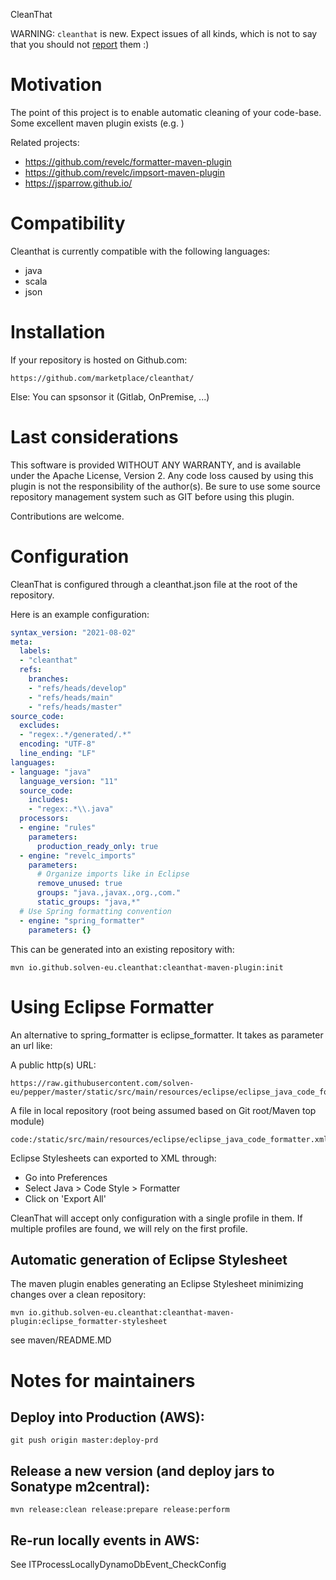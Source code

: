 CleanThat

WARNING: `cleanthat` is new. Expect issues of all kinds, which is not to say that you should not 
[report](https://github.com/solven-eu/cleanthat/issues) them :)

# Motivation

The point of this project is to enable automatic cleaning of your code-base. Some excellent maven plugin exists (e.g. )

Related projects:

 - https://github.com/revelc/formatter-maven-plugin
 - https://github.com/revelc/impsort-maven-plugin
 - https://jsparrow.github.io/

# Compatibility

Cleanthat is currently compatible with the following languages:

 - java
 - scala 
 - json

# Installation

If your repository is hosted on Github.com:

    https://github.com/marketplace/cleanthat/
    
Else: You can spsonsor it (Gitlab, OnPremise, ...)

# Last considerations

This software is provided WITHOUT ANY WARRANTY, and is available under the Apache License, Version 2. Any code loss caused by using this plugin is not the responsibility of the author(s). Be sure to use some source repository management system such as GIT before using this plugin.

Contributions are welcome.

# Configuration

CleanThat is configured through a cleanthat.json file at the root of the repository.

Here is an example configuration:

```yaml
syntax_version: "2021-08-02"
meta:
  labels:
  - "cleanthat"
  refs:
    branches:
    - "refs/heads/develop"
    - "refs/heads/main"
    - "refs/heads/master"
source_code:
  excludes:
  - "regex:.*/generated/.*"
  encoding: "UTF-8"
  line_ending: "LF"
languages:
- language: "java"
  language_version: "11"
  source_code:
    includes:
    - "regex:.*\\.java"
  processors:
  - engine: "rules"
    parameters:
      production_ready_only: true
  - engine: "revelc_imports"
    parameters:
      # Organize imports like in Eclipse
      remove_unused: true
      groups: "java.,javax.,org.,com."
      static_groups: "java,*"
  # Use Spring formatting convention
  - engine: "spring_formatter"
    parameters: {}
```

This can be generated into an existing repository with:

    mvn io.github.solven-eu.cleanthat:cleanthat-maven-plugin:init

# Using Eclipse Formatter

An alternative to spring_formatter is eclipse_formatter. It takes as parameter an url like:

A public http(s) URL:

    https://raw.githubusercontent.com/solven-eu/pepper/master/static/src/main/resources/eclipse/eclipse_java_code_formatter.xml
    
A file in local repository (root being assumed based on Git root/Maven top module)
    
    code:/static/src/main/resources/eclipse/eclipse_java_code_formatter.xml

Eclipse Stylesheets can exported to XML through:

- Go into Preferences
- Select Java > Code Style > Formatter
- Click on 'Export All'

CleanThat will accept only configuration with a single profile in them. If multiple profiles are found, we will rely on the first profile.

## Automatic generation of Eclipse Stylesheet

The maven plugin enables generating an Eclipse Stylesheet minimizing changes over a clean repository:

    mvn io.github.solven-eu.cleanthat:cleanthat-maven-plugin:eclipse_formatter-stylesheet

see maven/README.MD

# Notes for maintainers

## Deploy into Production (AWS):

    git push origin master:deploy-prd

## Release a new version (and deploy jars to Sonatype m2central):

    mvn release:clean release:prepare release:perform

## Re-run locally events in AWS:

See ITProcessLocallyDynamoDbEvent_CheckConfig
